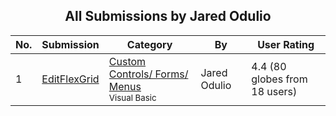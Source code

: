 ﻿<div align="center">

## All Submissions by Jared Odulio

</div>

No.  | Submission | Category | By   | User Rating
---- | ---------- | -------- | ---- | -----------
1 | [EditFlexGrid<br />](https://github.com/Planet-Source-Code/jared-odulio-editflexgrid__1-13339) | [Custom Controls/ Forms/  Menus<br /><sup>Visual Basic</sup>](../ByCategory/custom-controls-forms-menus__1-4.md) | Jared Odulio | 4.4 (80 globes from 18 users)
